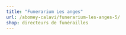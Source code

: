 ```yaml
---
title: "Funerarium Les anges"
url: /abomey-calavi/funerarium-les-anges-5/
shop: directeurs de funérailles
---
```

